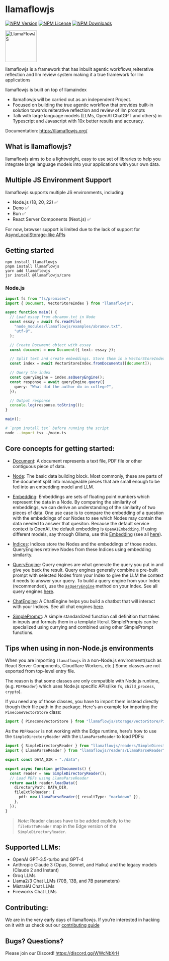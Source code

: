 # llamaflowjs

[![NPM Version](https://img.shields.io/npm/v/llamaflowjs)](https://www.npmjs.com/package/llamaflowjs)
[![NPM License](https://img.shields.io/npm/l/llamaflowjs)](https://www.npmjs.com/package/llamaflowjs)
[![NPM Downloads](https://img.shields.io/npm/dm/llamaflowjs)](https://www.npmjs.com/package/llamaflowjs)

<img src="http://www.llamaflowjs.org/assets/images/logo-9f6b83b16a83f1542639373ce7a4b249.png" width="100px" alt="LlamaFlowJS">

llamaflowjs is a framework that has inbuilt agentic workflows,reiterative reflection and llm review system making it a true framework for llm applications

llamaflowjs is built on top of llamaindex

- llamaflowjs will be carried out as an independent Project.
- Focused on building the true agentic workflow that provides built-in solution towards reiterative reflection and review of llm prompts
- Talk with large language models (LLMs, OpenAI ChatGPT and others) in Typescript and Javascript with 10x better results and accuracy.

Documentation: https://llamaflowjs.org/

## What is llamaflowjs?

llamaflowjs aims to be a lightweight, easy to use set of libraries to help you integrate large language models into your applications with your own data.

## Multiple JS Environment Support

llamaflowjs supports multiple JS environments, including:

- Node.js (18, 20, 22) ✅
- Deno ✅
- Bun ✅
- React Server Components (Next.js) ✅

For now, browser support is limited due to the lack of support for [AsyncLocalStorage-like APIs](https://github.com/tc39/proposal-async-context)

## Getting started

```shell
npm install llamaflowjs
pnpm install llamaflowjs
yarn add llamaflowjs
jsr install @llamaflowjs/core
```

### Node.js

```ts
import fs from "fs/promises";
import { Document, VectorStoreIndex } from "llamaflowjs";

async function main() {
  // Load essay from abramov.txt in Node
  const essay = await fs.readFile(
    "node_modules/llamaflowjs/examples/abramov.txt",
    "utf-8",
  );

  // Create Document object with essay
  const document = new Document({ text: essay });

  // Split text and create embeddings. Store them in a VectorStoreIndex
  const index = await VectorStoreIndex.fromDocuments([document]);

  // Query the index
  const queryEngine = index.asQueryEngine();
  const response = await queryEngine.query({
    query: "What did the author do in college?",
  });

  // Output response
  console.log(response.toString());
}

main();
```

```bash
# `pnpm install tsx` before running the script
node --import tsx ./main.ts
```

## Core concepts for getting started:

- [Document](/packages/llamaflowjs/src/Node.ts): A document represents a text file, PDF file or other contiguous piece of data.

- [Node](/packages/llamaflowjs/src/Node.ts): The basic data building block. Most commonly, these are parts of the document split into manageable pieces that are small enough to be fed into an embedding model and LLM.

- [Embedding](/packages/llamaflowjs/src/embeddings/OpenAIEmbedding.ts): Embeddings are sets of floating point numbers which represent the data in a Node. By comparing the similarity of embeddings, we can derive an understanding of the similarity of two pieces of data. One use case is to compare the embedding of a question with the embeddings of our Nodes to see which Nodes may contain the data needed to answer that quesiton. Because the default service context is OpenAI, the default embedding is `OpenAIEmbedding`. If using different models, say through Ollama, use this [Embedding](/packages/llamaflowjs/src/embeddings/OllamaEmbedding.ts) (see all [here](/packages/llamaflowjs/src/embeddings)).

- [Indices](/packages/llamaflowjs/src/indices/): Indices store the Nodes and the embeddings of those nodes. QueryEngines retrieve Nodes from these Indices using embedding similarity.

- [QueryEngine](/packages/llamaflowjs/src/engines/query/RetrieverQueryEngine.ts): Query engines are what generate the query you put in and give you back the result. Query engines generally combine a pre-built prompt with selected Nodes from your Index to give the LLM the context it needs to answer your query. To build a query engine from your Index (recommended), use the [`asQueryEngine`](/packages/llamaflowjs/src/indices/BaseIndex.ts) method on your Index. See all query engines [here](/packages/llamaflowjs/src/engines/query).

- [ChatEngine](/packages/llamaflowjs/src/engines/chat/SimpleChatEngine.ts): A ChatEngine helps you build a chatbot that will interact with your Indices. See all chat engines [here](/packages/llamaflowjs/src/engines/chat).

- [SimplePrompt](/packages/llamaflowjs/src/Prompt.ts): A simple standardized function call definition that takes in inputs and formats them in a template literal. SimplePrompts can be specialized using currying and combined using other SimplePrompt functions.

## Tips when using in non-Node.js environments

When you are importing `llamaflowjs` in a non-Node.js environment(such as React Server Components, Cloudflare Workers, etc.)
Some classes are not exported from top-level entry file.

The reason is that some classes are only compatible with Node.js runtime,(e.g. `PDFReader`) which uses Node.js specific APIs(like `fs`, `child_process`, `crypto`).

If you need any of those classes, you have to import them instead directly though their file path in the package.
Here's an example for importing the `PineconeVectorStore` class:

```typescript
import { PineconeVectorStore } from "llamaflowjs/storage/vectorStore/PineconeVectorStore";
```

As the `PDFReader` is not working with the Edge runtime, here's how to use the `SimpleDirectoryReader` with the `LlamaParseReader` to load PDFs:

```typescript
import { SimpleDirectoryReader } from "llamaflowjs/readers/SimpleDirectoryReader";
import { LlamaParseReader } from "llamaflowjs/readers/LlamaParseReader";

export const DATA_DIR = "./data";

export async function getDocuments() {
  const reader = new SimpleDirectoryReader();
  // Load PDFs using LlamaParseReader
  return await reader.loadData({
    directoryPath: DATA_DIR,
    fileExtToReader: {
      pdf: new LlamaParseReader({ resultType: "markdown" }),
    },
  });
}
```

> _Note_: Reader classes have to be added explictly to the `fileExtToReader` map in the Edge version of the `SimpleDirectoryReader`.

## Supported LLMs:

- OpenAI GPT-3.5-turbo and GPT-4
- Anthropic Claude 3 (Opus, Sonnet, and Haiku) and the legacy models (Claude 2 and Instant)
- Groq LLMs
- Llama2/3 Chat LLMs (70B, 13B, and 7B parameters)
- MistralAI Chat LLMs
- Fireworks Chat LLMs

## Contributing:

We are in the very early days of llamaflowjs. If you’re interested in hacking on it with us check out our [contributing guide](/CONTRIBUTING.md)

## Bugs? Questions?

Please join our Discord! https://discord.gg/WWcNbXrH
